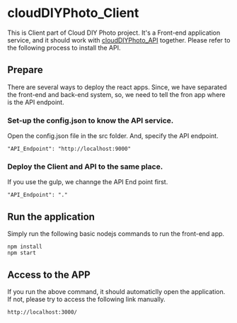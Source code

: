 # cloudDIYPhoto_Client
This is Client part of Cloud DIY Photo project. It's a Front-end application service, and it should work with [cloudDIYPhoto_API](https://github.com/AaronKim-CN/cloudDIYPhoto_API) together. Please refer to the following process to install the API.

## Prepare
There are several ways to deploy the react apps. Since, we have separated the front-end and back-end system, so, we need to tell the fron app where is the API endpoint. 

### Set-up the config.json to know the API service.

Open the config.json file in the src folder. And, specify the API endpoint.
```
"API_Endpoint": "http://localhost:9000"
```

### Deploy the Client and API to the same place.
If you use the gulp, we channge the API End point first.
```
"API_Endpoint": "."
```

## Run the application
Simply run the following basic nodejs commands to run the front-end app.
```
npm install
npm start
```

## Access to the APP
If you run the above command, it should automaticlly open the application. If not, please try to access the following link manually.
```
http://localhost:3000/
```